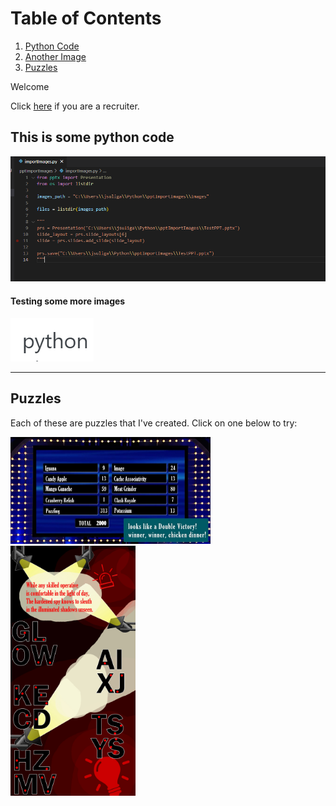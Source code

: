 # Table of Contents
1. [Python Code](#this-is-some-python-code)
2. [Another Image](#testing-some-more-images)
3. [Puzzles](#puzzles)

Welcome

Click [here](/recruiterlanding.md) if you are a recruiter.

## This is some python code

![Python is cool](/images/code.png)


#### Testing some more images

![PYTHON](/images/python.jpg)

-----

## Puzzles

Each of these are puzzles that I've created. Click on one below to try:

<p>
  <a href="/Puzzles/FastMoney">
    <img src="/images/FastMoney.jpg" alt="Fast Money" style="width:320px;height:171px;">
  </a>

  <a href="/Puzzles/Detective">
    <img src="/images/Detective.jpg" alt="Spy stuff" style="width:200px;height:400px;">
  </a>
</p>
